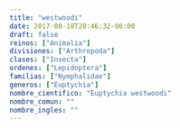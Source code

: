 ```yaml
---
title: "westwoodi"
date: 2017-08-18T20:46:32-06:00
draft: false
reinos: ["Animalia"]
divisiones: ["Arthropoda"]
clases: ["Insecta"]
ordenes: ["Lepidoptera"]
familias: ["Nymphalidae"]
generos: ["Euptychia"]
nombre_cientifico: "Euptychia westwoodi"
nombre_comun: ""
nombre_ingles: ""
---
```

